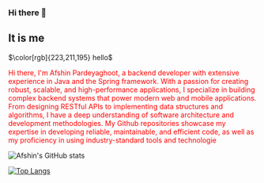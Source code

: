 ### Hi there 👋
<h2 style="">It is me</h2>

$\color[rgb]{223,211,195} hello$


<p style='color:red;'>
Hi there, I'm Afshin Pardeyaghoot, a backend developer with extensive experience in Java and the Spring framework. With a passion for creating robust, scalable, and high-performance applications, I specialize in building complex backend systems that power modern web and mobile applications. From designing RESTful APIs to implementing data structures and algorithms, I have a deep understanding of software architecture and development methodologies. My Github repositories showcase my expertise in developing reliable, maintainable, and efficient code, as well as my proficiency in using industry-standard tools and technologie
</p>


![Afshin's GitHub stats](https://github-readme-stats.vercel.app/api?username=AfshinPardeyaghoot&show_icons=true&bg_color=00000000&border_color=F8EDE3&text_color=DFD3C3&title_color=F8EDE3&icon_color=D0B8A8)


[![Top Langs](https://github-readme-stats.vercel.app/api/top-langs/?username=AfshinPardeyaghoot&layout=compact&show_icons=true&bg_color=00000000&border_color=F8EDE3&text_color=DFD3C3&title_color=F8EDE3&icon_color=D0B8A8)](https://github.com/anuraghazra/github-readme-stats)
